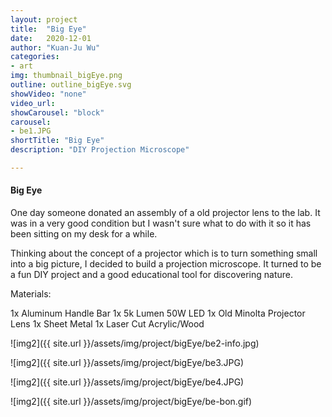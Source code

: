 ```yaml
---
layout: project
title:  "Big Eye"
date:   2020-12-01
author: "Kuan-Ju Wu"
categories:
- art
img: thumbnail_bigEye.png
outline: outline_bigEye.svg
showVideo: "none"
video_url:
showCarousel: "block"
carousel:
- be1.JPG
shortTitle: "Big Eye"
description: "DIY Projection Microscope"

---
```

#### Big Eye ####


One day someone donated an assembly of a old projector lens to the lab. It was in a very good condition but I wasn't sure what to do with it so it has been sitting on my desk for a while.

Thinking about the concept of a projector which is to turn something small into a big picture, I decided to build a projection microscope. It turned to be a fun DIY project and a good educational tool for discovering nature.

Materials:

1x Aluminum Handle Bar
1x 5k Lumen 50W LED
1x Old Minolta Projector Lens
1x Sheet Metal
1x Laser Cut Acrylic/Wood

![img2]({{ site.url }}/assets/img/project/bigEye/be2-info.jpg)

![img2]({{ site.url }}/assets/img/project/bigEye/be3.JPG)

![img2]({{ site.url }}/assets/img/project/bigEye/be4.JPG)

![img2]({{ site.url }}/assets/img/project/bigEye/be-bon.gif)











